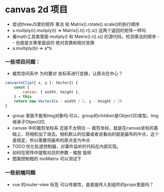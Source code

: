 # canvas 2d 项目
- 尝试threeJS里的矩阵 乘法  和 Matrix().rotate().scale()的执行顺序
- s.mutiply(r).mutiply(t) => Matrix().t().r().s()  这两个返回的矩阵一样吗
- 看math工具类里面  mutiply() 和 Matrix().r().s() 的源代码，检测乘法的顺序 -- 也就是文章里面说的 绝对变换和相对变换
- a.multiply(b)  => a*b 

### 一些项目问题：
* 裁剪空间系中 为何要对 坐标系进行变换，让原点在中心？
```javascript
canvastoClip({ x, y }: Vector2) {
    const {
        canvas: { width, height },
    } = this
    return new Vector2(x - width / 2, y - height / 2)
}
```
- group 里面不能有Img对象吗:可以，group的children是Object2D类型。Img继承子Object2D,
- canvas 中的裁剪坐标系 还是不太明白 -- 裁剪坐标，就是在canvas坐标的基础上，将相机加了进去。相机默认的位置或者说看向的就是画布的中点，这个是规定，所以需要将画布的原点变为中点
- TODO:优化轨道控制器，对事件监听的代码在内部实现。
- 如何在矩阵中提取对应的参数  - 缩放 旋转 
- 图案控制框的 moMatrix 可以测试下

### 一些前端问题
* vue 的router-view 标签  可以传属性，是直接传入到组件的props里面吗？